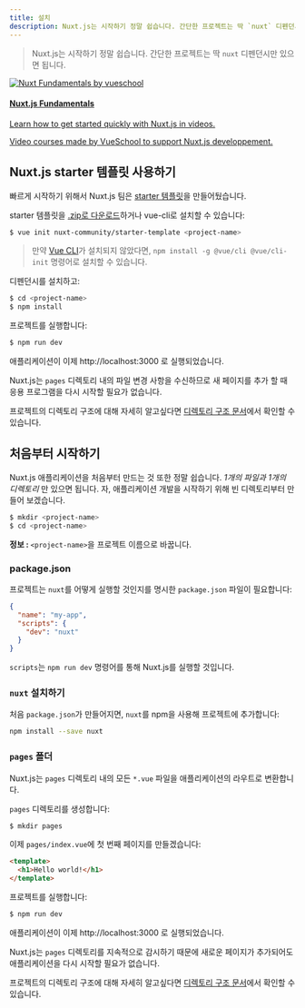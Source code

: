 ```yaml
---
title: 설치
description: Nuxt.js는 시작하기 정말 쉽습니다. 간단한 프로젝트는 딱 `nuxt` 디펜던시만 있으면 됩니다.
---
```


> Nuxt.js는 시작하기 정말 쉽습니다. 간단한 프로젝트는 딱 `nuxt` 디펜던시만 있으면 됩니다.

<div>
  <a href="https://vueschool.io/courses/nuxtjs-fundamentals/?friend=nuxt" target="_blank" class="Promote">
    <img src="/nuxt-fundamentals.png" srcset="/nuxt-fundamentals-2x.png 2x" alt="Nuxt Fundamentals by vueschool"/>
    <div class="Promote__Content">
      <h4 class="Promote__Content__Title">Nuxt.js Fundamentals</h4>
      <p class="Promote__Content__Description">Learn how to get started quickly with Nuxt.js in videos.</p>
      <p class="Promote__Content__Signature">Video courses made by VueSchool to support Nuxt.js developpement.</p>
    </div>
  </a>
</div>

## Nuxt.js starter 템플릿 사용하기

빠르게 시작하기 위해서 Nuxt.js 팀은 [starter 템플릿](https://github.com/nuxt-community/starter-template)을 만들어뒀습니다.

starter 템플릿을 [.zip로 다운로드](https://github.com/nuxt-community/starter-template/archive/master.zip)하거나 vue-cli로 설치할 수 있습니다:

```bash
$ vue init nuxt-community/starter-template <project-name>
```

> 만약 [Vue CLI](https://github.com/vuejs/vue-cli)가 설치되지 않았다면, `npm install -g @vue/cli @vue/cli-init` 명령어로 설치할 수 있습니다.

디펜던시를 설치하고:

```bash
$ cd <project-name>
$ npm install
```

프로젝트를 실행합니다:

```bash
$ npm run dev
```

애플리케이션이 이제 http://localhost:3000 로 실행되었습니다.

<div class="Alert">

Nuxt.js는 <code>pages</code> 디렉토리 내의 파일 변경 사항을 수신하므로 새 페이지를 추가 할 때 응용 프로그램을 다시 시작할 필요가 없습니다.

</div>

프로젝트의 디렉토리 구조에 대해 자세히 알고싶다면 [디렉토리 구조 문서](/guide/directory-structure)에서 확인할 수 있습니다.

## 처음부터 시작하기

Nuxt.js 애플리케이션을 처음부터 만드는 것 또한 정말 쉽습니다. *1개의 파일과 1개의 디렉토리* 만 있으면 됩니다. 자, 애플리케이션 개발을 시작하기 위해 빈 디렉토리부터 만들어 보겠습니다.

```bash
$ mkdir <project-name>
$ cd <project-name>
```

<div class="Alert Alert--nuxt-green">

<b>정보 : </b><code>&lt;project-name&gt;</code>을 프로젝트 이름으로 바꿉니다.

</div>

### package.json

프로젝트는 `nuxt`를 어떻게 실행할 것인지를 명시한 `package.json` 파일이 필요합니다:

```json
{
  "name": "my-app",
  "scripts": {
    "dev": "nuxt"
  }
}
```

`scripts`는 `npm run dev` 명령어를 통해 Nuxt.js를 실행할 것입니다.

### `nuxt` 설치하기

처음 `package.json`가 만들어지면, `nuxt`를 npm을 사용해 프로젝트에 추가합니다:

```bash
npm install --save nuxt
```

### `pages` 폴더

Nuxt.js는 `pages` 디렉토리 내의 모든 `*.vue` 파일을 애플리케이션의 라우트로 변환합니다.

`pages` 디렉토리를 생성합니다:

```bash
$ mkdir pages
```

이제 `pages/index.vue`에 첫 번째 페이지를 만들겠습니다:

```html
<template>
  <h1>Hello world!</h1>
</template>
```

프로젝트를 실행합니다:

```bash
$ npm run dev
```

애플리케이션이 이제 http://localhost:3000 로 실행되었습니다.

<div class="Alert">

Nuxt.js는 `pages` 디렉토리를 지속적으로 감시하기 때문에 새로운 페이지가 추가되어도 애플리케이션을 다시 시작할 필요가 없습니다.

</div>

프로젝트의 디렉토리 구조에 대해 자세히 알고싶다면 [디렉토리 구조 문서](/guide/directory-structure)에서 확인할 수 있습니다.
